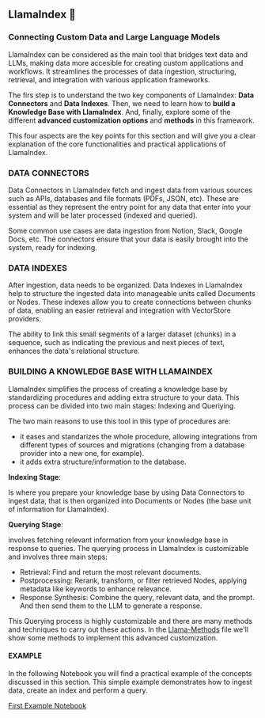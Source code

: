 ## LlamaIndex 🦙

### Connecting Custom Data and Large Language Models

LlamaIndex can be considered as the main tool that bridges text data and LLMs, making data more accesible for creating custom applications and workflows. It streamlines the processes of data ingestion, structuring, retrieval, and integration with various application frameworks.

The firs step is to understand the two key components of LlamaIndex: **Data Connectors** and **Data Indexes**.
Then, we need to learn how to **build a Knowledge Base with LlamaIndex**.
And, finally, explore some of the different **advanced customization options** and **methods** in this framework.

This four aspects are the key points for this section and will give you a clear explanation of the core functionalities and practical applications of LlamaIndex.


### DATA CONNECTORS

Data Connectors in LlamaIndex fetch and ingest data from various sources such as APIs, databases and file formats (PDFs, JSON, etc). These are essential as they represent the entry point for any data that enter into your system and will be later processed (indexed and queried).

Some common use cases are data ingestion from Notion, Slack, Google Docs, etc. The connectors ensure that your data is easily brought into the system, ready for indexing.


### DATA INDEXES

After ingestion, data needs to be organized. Data Indexes in LlamaIndex help to structure the ingested data into manageable units called Documents or Nodes. These indexes allow you to create connections between chunks of data, enabling an easier retrieval and integration with VectorStore providers.

The ability to link this small segments of a larger dataset (chunks) in a sequence, such as indicating the previous and next pieces of text, enhances the data's relational structure.


### BUILDING A KNOWLEDGE BASE WITH LLAMAINDEX

LlamaIndex simplifies the process of creating a knowledge base by standardizing procedures and adding extra structure to your data. This process can be divided into two main stages: Indexing and Queriying.

The two main reasons to use this tool in this type of procedures are: 
- it eases and standarizes the whole procedure, allowing integrations from different types of sources and migrations (changing from a database provider into a new one, for example).
- it adds extra structure/information to the database.

**Indexing Stage**:

Is where you prepare your knowledge base by using Data Connectors to ingest data, that is then organized into Documents or Nodes (the base unit of information for LlamaIndex).

**Querying Stage**:

involves fetching relevant information from your knowledge base in response to queries. The querying process in LlamaIndex is customizable and involves three main steps:

- Retrieval: Find and return the most relevant documents.
- Postprocessing: Rerank, transform, or filter retrieved Nodes, applying metadata like keywords to enhance relevance.
- Response Synthesis: Combine the query, relevant data, and the prompt. And then send them to the LLM to generate a response.

This Querying process is highly customizable and there are many methods and techniques to carry out these actions.
In the [Llama-Methods](01.1-llama-methods.md) file we'll show some methods to implement this advanced customization.

#### EXAMPLE

In the following Notebook you will find a practical example of the concepts discussed in this section. This simple example demonstrates how to ingest data, create an index and perform a query.

[First Example Notebook](first_example_indexation_ingestion.ipynb)
